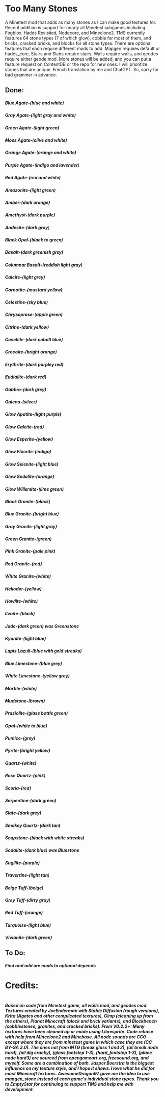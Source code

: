 # Too Many Stones

A Minetest mod that adds as many stones as I can make good textures for. Recent addition is support for nearly all Minetest subgames including Fogblox, Hades Revisited, Nodecore, and Mineclone2. TMS currently features 64 stone types (7 of which glow), cobble for most of them, and bricks, cracked bricks, and blocks for all stone types. There are optional features that each require different mods to add: Mapgen requires default or hades_core, Stairs and Slabs require stairs, Walls require walls, and geodes require either geode mod. More stones will be added, and you can put a feature request on ContentDB or the repo for new ones. I will prioritize stones that are unique. French translation by me and ChatGPT. So, sorry for bad grammar in advance.

## Done:
##### Blue Agate-(blue and white)
##### Gray Agate-(light gray and white)
##### Green Agate-(light green)
##### Moss Agate-(olive and white)
##### Orange Agate-(orange and white)
##### Purple Agate-(indigo and lavender)
##### Red Agate-(red and white)
##### Amazonite-(light green)
##### Amber-(dark orange)
##### Amethyst-(dark purple)
##### Andesite-(dark gray)
##### Black Opal-(black to green)
##### Basalt-(dark greenish grey)
##### Columnar Basalt-(reddish light gray)
##### Calcite-(light grey)
##### Carnotite-(mustard yellow)
##### Celestine-(sky blue)
##### Chrysoprase-(apple green)
##### Citrine-(dark yellow)
##### Covellite-(dark cobalt blue)
##### Crocoite-(bright orange)
##### Erythrite-(dark purpley red)
##### Eudialite-(dark red)
##### Gabbro-(dark grey)
##### Galena-(silver)
##### Glow Apatite-(light purple)
##### Glow Calcite-(red)
##### Glow Esperite-(yellow)
##### Glow Fluorite-(indigo)
##### Glow Selenite-(light blue)
##### Glow Sodalite-(orange)
##### Glow Willemite-(lime green)
##### Black Granite-(black)
##### Blue Granite-(bright blue)
##### Gray Granite-(light gray)
##### Green Granite-(green)
##### Pink Granite-(pale pink)
##### Red Granite-(red)
##### White Granite-(white)
##### Heliodor-(yellow)
##### Howlite-(white)
##### Ilvaite-(black)
##### Jade-(dark green) was Greenstone
##### Kyanite-(light blue)
##### Lapis Lazuli-(blue with gold streaks)
##### Blue Limestone-(blue grey)
##### White Limestone-(yellow grey)
##### Marble-(white)
##### Mudstone-(brown)
##### Prasiolite-(glass bottle green)
##### Opal-(white to blue)
##### Pumice-(grey)
##### Pyrite-(bright yellow)
##### Quartz-(white)
##### Rose Quartz-(pink)
##### Scoria-(red)
##### Serpentine-(dark green)
##### Slate-(dark grey)
##### Smokey Quartz-(dark tan)
##### Soapstone-(black with white streaks)
##### Sodalite-(dark blue) was Bluestone
##### Sugilite-(purple)
##### Travertine-(light tan)
##### Beige Tuff-(beige)
##### Grey Tuff-(dirty gray)
##### Red Tuff-(orange)
##### Turquoise-(light blue)
##### Vivianite-(dark green)

## To Do:
##### Find and add ore mods to optional depends

# Credits:
# 
##### Based on code from Minetest game, all walls mod, and geodes mod. Textures created by JoeEnderman with Stable Diffusion (rough versions), Krita (Agates and other complicated textures), Gimp (cleaning up from the others), Planet Minecraft (block and brick variants), and Blockbench (cobblestones, granites, and cracked bricks). From V0.2.2+: Many textures have been cleaned up or made using Libresprite. Code rebase with help from Mineclone2 and Minebase. All node sounds are CC0 except where they are from minetest game in which case they are (CC BY-SA 3.0). The ones not from MTG (break glass 1 and 2), (all break node hard), (all dig cracky), (glass footstep 1-3), (hard_footstep 1-3), (place node hard3) are sourced from opengameart.org, freesound.org, and myself. Some are a combination of both. Jasper Boerstra is the biggest influence on my texture style, and I hope it shows. I love what he did for most Minecraft textures. AwesomeDragon97 gave me the idea to use mapgen_stone instead of each game's individual stone types. Thank you to EmptyStar for continuing to support TMS and help me with development.

